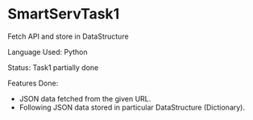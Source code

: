 # SmartServTask1

Fetch API and store in DataStructure

Language Used: Python

Status: Task1 partially done

Features Done:
- JSON data fetched from the given URL.
- Following JSON data stored in particular DataStructure (Dictionary).
